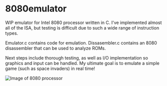 # 8080emulator
WIP emulator for Intel 8080 processor written in C. I've implemented almost all of the ISA, but testing is difficult due to such a wide range of instruction types.

Emulator.c contains code for emulation. Dissasembler.c contains an 8080 disassembler that can be used to analyze ROMs. 

Next steps include thorough testing, as well as I/O implementation so graphics and input can be handled. My ultimate goal is to emulate a simple game (such as space invaders) in real time!

![Image of 8080 processor](https://upload.wikimedia.org/wikipedia/commons/3/3a/KL_Intel_i8080_Black_Background.jpg)
